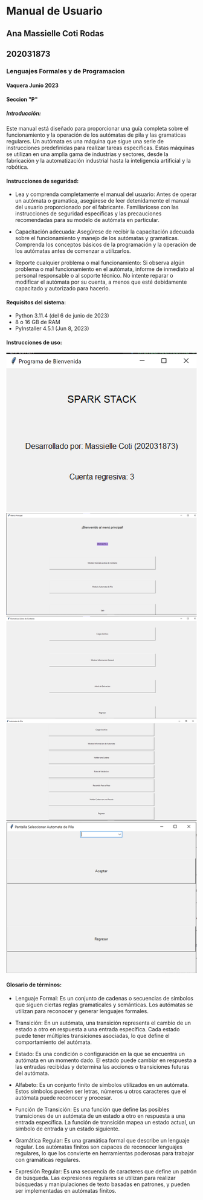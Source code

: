 # **Manual de Usuario**  

## Ana Massielle Coti Rodas  
## 202031873  

### Lenguajes Formales y de Programacion  

#### Vaquera Junio 2023  
#### Seccion "P"  

##### Introducción:  
Este manual está diseñado para proporcionar una guía completa sobre el funcionamiento y la operación de los autómatas de pila y las gramaticas regulares. Un autómata es una máquina que sigue una serie de instrucciones predefinidas para realizar tareas específicas. Estas máquinas se utilizan en una amplia gama de industrias y sectores, desde la fabricación y la automatización industrial hasta la inteligencia artificial y la robótica.

#### Instrucciones de seguridad:
* Lea y comprenda completamente el manual del usuario: Antes de operar un autómata o gramatica, asegúrese de leer detenidamente el manual del usuario proporcionado por el fabricante. Familiarícese con las instrucciones de seguridad específicas y las precauciones recomendadas para su modelo de autómata en particular.

* Capacitación adecuada: Asegúrese de recibir la capacitación adecuada sobre el funcionamiento y manejo de los autómatas y gramaticas. Comprenda los conceptos básicos de la programación y la operación de los autómatas antes de comenzar a utilizarlos.

* Reporte cualquier problema o mal funcionamiento: Si observa algún problema o mal funcionamiento en el autómata, informe de inmediato al personal responsable o al soporte técnico. No intente reparar o modificar el autómata por su cuenta, a menos que esté debidamente capacitado y autorizado para hacerlo.

#### Requisitos del sistema:

* Python 3.11.4 (del 6 de junio de 2023)
* 8 o 16 GB de RAM
* PyInstaller 4.5.1 (Jun 8, 2023)

#### Instrucciones de uso:

![Pantalla Temporizador](PantallaTemporizador.png)  
![Pantalla Menu Principal](PantallaMenuPrincipal.png)    
![Pantalla Gramatica Libre de Contexto](PantallaGramatica.png)    
![Pantalla Automata de Pila](PantallaAutomata.PNG)    
![Pantalla Seleccionar](PantallaSeleccionar.PNG)    


#### Glosario de términos:

* Lenguaje Formal: Es un conjunto de cadenas o secuencias de símbolos que siguen ciertas reglas gramaticales y semánticas. Los autómatas se utilizan para reconocer y generar lenguajes formales.

* Transición: En un autómata, una transición representa el cambio de un estado a otro en respuesta a una entrada específica. Cada estado puede tener múltiples transiciones asociadas, lo que define el comportamiento del autómata.

* Estado: Es una condición o configuración en la que se encuentra un autómata en un momento dado. El estado puede cambiar en respuesta a las entradas recibidas y determina las acciones o transiciones futuras del autómata.

* Alfabeto: Es un conjunto finito de símbolos utilizados en un autómata. Estos símbolos pueden ser letras, números u otros caracteres que el autómata puede reconocer y procesar.

* Función de Transición: Es una función que define las posibles transiciones de un autómata de un estado a otro en respuesta a una entrada específica. La función de transición mapea un estado actual, un símbolo de entrada y un estado siguiente.

* Gramática Regular: Es una gramática formal que describe un lenguaje regular. Los autómatas finitos son capaces de reconocer lenguajes regulares, lo que los convierte en herramientas poderosas para trabajar con gramáticas regulares.

* Expresión Regular: Es una secuencia de caracteres que define un patrón de búsqueda. Las expresiones regulares se utilizan para realizar búsquedas y manipulaciones de texto basadas en patrones, y pueden ser implementadas en autómatas finitos.

